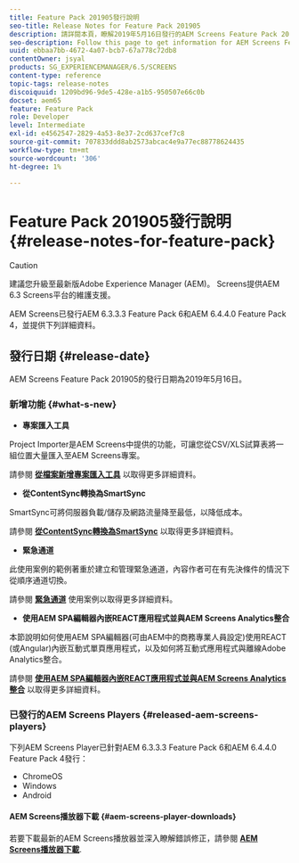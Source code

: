 ```yaml
---
title: Feature Pack 201905發行說明
seo-title: Release Notes for Feature Pack 201905
description: 請詳閱本頁，瞭解2019年5月16日發行的AEM Screens Feature Pack 201905的相關資訊。
seo-description: Follow this page to get information for AEM Screens Feature Pack 201905 released on May 16, 2019.
uuid: ebbaa7bb-4672-4a07-bcb7-67a778c72db8
contentOwner: jsyal
products: SG_EXPERIENCEMANAGER/6.5/SCREENS
content-type: reference
topic-tags: release-notes
discoiquuid: 1209bd96-9de5-428e-a1b5-950507e66c0b
docset: aem65
feature: Feature Pack
role: Developer
level: Intermediate
exl-id: e4562547-2829-4a53-8e37-2cd637cef7c8
source-git-commit: 707833ddd8ab2573abcac4e9a77ec88778624435
workflow-type: tm+mt
source-wordcount: '306'
ht-degree: 1%

---
```


# Feature Pack 201905發行說明 {#release-notes-for-feature-pack}

>[!CAUTION]
>
>建議您升級至最新版Adobe Experience Manager (AEM)。 Screens提供AEM 6.3 Screens平台的維護支援。

AEM Screens已發行AEM 6.3.3.3 Feature Pack 6和AEM 6.4.4.0 Feature Pack 4，並提供下列詳細資料。

## 發行日期 {#release-date}

AEM Screens Feature Pack 201905的發行日期為2019年5月16日。

### 新增功能 {#what-s-new}

* **專案匯入工具**

Project Importer是AEM Screens中提供的功能，可讓您從CSV/XLS試算表將一組位置大量匯入至AEM Screens專案。

請參閱 **[從檔案新增專案匯入工具](project-importer.md)** 以取得更多詳細資料。

* **從ContentSync轉換為SmartSync**

SmartSync可將伺服器負載/儲存及網路流量降至最低，以降低成本。

請參閱 **[從ContentSync轉換為SmartSync](smartsync.md)** 以取得更多詳細資料。

* **緊急通道**

此使用案例的範例著重於建立和管理緊急通道，內容作者可在有先決條件的情況下從順序通道切換。

請參閱 **[緊急通道](emergency-channel.md)** 使用案例以取得更多詳細資料。

* **使用AEM SPA編輯器內嵌REACT應用程式並與AEM Screens Analytics整合**

本節說明如何使用AEM SPA編輯器(可由AEM中的商務專業人員設定)使用REACT (或Angular)內嵌互動式單頁應用程式，以及如何將互動式應用程式與離線Adobe Analytics整合。

請參閱 **[使用AEM SPA編輯器內嵌REACT應用程式並與AEM Screens Analytics整合](embedding-react-app.md)** 以取得更多詳細資料。

### 已發行的AEM Screens Players  {#released-aem-screens-players}

下列AEM Screens Player已針對AEM 6.3.3.3 Feature Pack 6和AEM 6.4.4.0 Feature Pack 4發行：

* ChromeOS
* Windows
* Android

#### AEM Screens播放器下載  {#aem-screens-player-downloads}

若要下載最新的AEM Screens播放器並深入瞭解錯誤修正，請參閱 **[AEM Screens播放器下載](https://download.macromedia.com/screens/)**.
